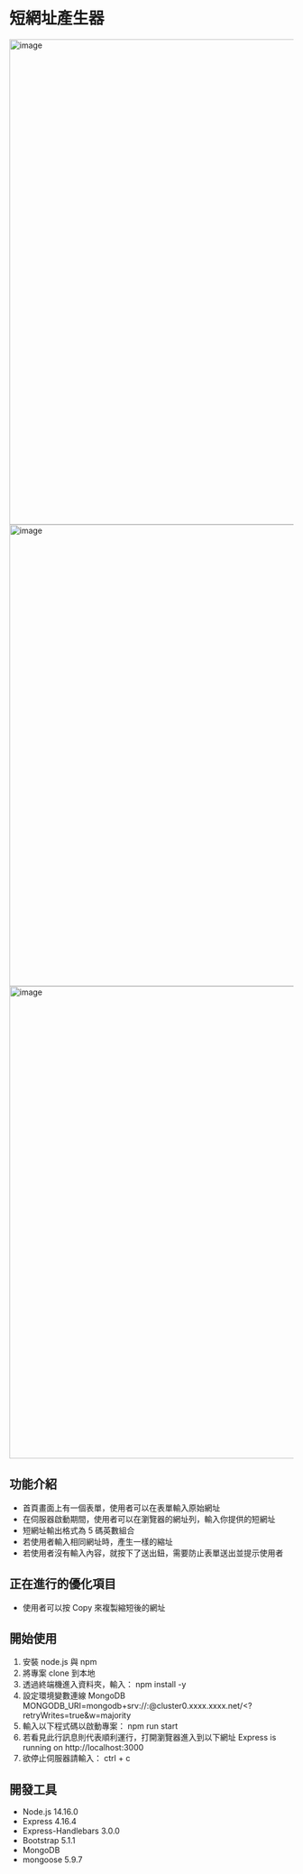 # 短網址產生器
<img width="861" alt="image" src="https://user-images.githubusercontent.com/84850988/230392408-8dfb2418-b4b5-4f3d-b274-b20c240247ad.png">
<img width="819" alt="image" src="https://user-images.githubusercontent.com/84850988/230392650-da57c2f3-4ee5-4d5e-8f45-d6e9c51cf504.png">
<img width="838" alt="image" src="https://user-images.githubusercontent.com/84850988/230392519-b87cae94-0306-4457-8f6a-c95f71d9e149.png">

## 功能介紹
* 首頁畫面上有一個表單，使用者可以在表單輸入原始網址
* 在伺服器啟動期間，使用者可以在瀏覽器的網址列，輸入你提供的短網址
* 短網址輸出格式為 5 碼英數組合
* 若使用者輸入相同網址時，產生一樣的縮址
* 若使用者沒有輸入內容，就按下了送出鈕，需要防止表單送出並提示使用者

## 正在進行的優化項目
* 使用者可以按 Copy 來複製縮短後的網址

## 開始使用
1. 安裝 node.js 與 npm
2. 將專案 clone 到本地
3. 透過終端機進入資料夾，輸入：
npm install -y
4. 設定環境變數連線 MongoDB
MONGODB_URI=mongodb+srv://<Your MongoDB Account>:<Your MongoDB Password>@cluster0.xxxx.xxxx.net/<Your MongoDB Table><?retryWrites=true&w=majority
5. 輸入以下程式碼以啟動專案：
npm run start
6. 若看見此行訊息則代表順利運行，打開瀏覽器進入到以下網址
Express is running on http://localhost:3000
7. 欲停止伺服器請輸入：
ctrl + c

## 開發工具
* Node.js 14.16.0
* Express 4.16.4
* Express-Handlebars 3.0.0
* Bootstrap 5.1.1
* MongoDB
* mongoose 5.9.7